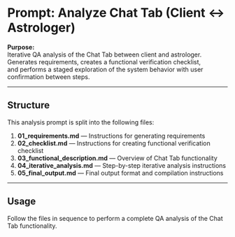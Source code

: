 # Prompt: Analyze Chat Tab (Client ↔ Astrologer)

**Purpose:**  
Iterative QA analysis of the Chat Tab between client and astrologer.  
Generates requirements, creates a functional verification checklist,  
and performs a staged exploration of the system behavior with user confirmation between steps.

---

## Structure

This analysis prompt is split into the following files:

1. **01_requirements.md** — Instructions for generating requirements
2. **02_checklist.md** — Instructions for creating functional verification checklist
3. **03_functional_description.md** — Overview of Chat Tab functionality
4. **04_iterative_analysis.md** — Step-by-step iterative analysis instructions
5. **05_final_output.md** — Final output format and compilation instructions

---

## Usage

Follow the files in sequence to perform a complete QA analysis of the Chat Tab functionality.
